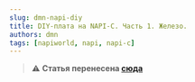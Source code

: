 ```yaml
---
slug: dmn-napi-diy
title: DIY-плата на NAPI-C. Часть 1. Железо.
authors: dmn
tags: [napiworld, napi, napi-c]
---
```


>:warning: **Статья перенесена [сюда](/software/learn/napi-diy-part1/)**

<!--truncate-->

<!--
## Почему мы делаем плату на NAPI-C

Когда мы задумали одноплатный компьютер Napi с штырьками c шагом 2.54мм, основная идея была в том, что на нем легко будет делать прототипы и проверять теории. Имея уже на борту сеть и USB, можно с ножек (GPIO) "забирать" интерфейсы и строить свои устройства.

![](img/napi-hands.jpg)

Доказывать теорию будем живым примером демонстрационной платы, которая будет сделана на монтажной плате, несложной навесной пайкой.

Притом, имея опыт прототипирования для микроконтроллеров, некоторые интерфейсы сделаем взаимозаменяемыми, в формате популярных плат расширения для МK wemos d1 mini.

## Интерфейсы для тестирования

Какие интерфейсы позволяет подключить NAPI ?

![](../../docs/img-n/gpio_11123-4.jpg)

- UART: Консоль вывода, RS485\RS232, Lora\Zigbee модемы
- I2C: цифровые датчики, ЦАП-ы, часы реального времени
- SPI: цифровые датчики, накопители, дисплеи, микроконтроллеры

Через цифровые GPIO можно управлять реле, светодиодами, кнопками и другими "кастомными" устройствами.

## Выберем устройства для подключения

1. На **UART0** (**GPIO2_A0, GPIO2_A1**) у нас стандартная консоль Linux. Но мы можем сразу на плате установить преобразователь на USB-C для удобства работы.

2. На **UART3** (**GPIO3_B5, GPIO3_B4**) мы "подвесим" готовый модуль преобразования в RS485 порт для работы с дастчиками по протоколу modbus

3. На **I2C3** (**GPIO0_C0 (SCL), GPI0_B7 (SDA)**) мы присоединим цифровой датчик bmp280, который покажет нам температуру, давление, влажность. Но сделаем мы присоединение не напрямую а через сменяемую платку в формате расширений Wemos D1 mini. Это позволит нам менять такие модули и присоединять в будущем другие устройства i2c.

4. На **SPI2** (**GPIO1_D0 (CLK), GPIO1_C6 (MISO), GPIO1_C7 (MOSI), GPIO1_D1 (CS)**) мы "подвесим" готовый модуль термопары MAX6675K, которая опрашивается по интерфейсу SPI.

5. Для демонстрации работы модуля Реле, возьмем готовый модуль реле для Wemos D1, на который надо подать TTL 3.3 для механического замыкания контактов. Для этого используем **GPIO2_B5**

6. Дальше для собственных фантазий можно вывести кроватки для произвольной платы расширения в формате ножек NAPI. Мы не стали слишком фантазировать и сделали платку расширения с 3-мя лампочками (**GPIO2_B6, GPIO2_B7, GPIO2_C0**) и кнопкой с фиксацией (**GPIO2_B3**).

7. Не забудем саму NAPI-C (не стали ее впаивать намертво, а поместили в кроватки, сделав вырез в монтажке под ETH\USB)

## Результат - на картинках

Вот так выглядит собранная плата (номера соответствуют пунктам из перечисления интерфейсов).

![](img/scheme-2-napi-diy.jpg)

Довершила картинку платка внешнего питания с кнопкой вкл\выкл, кнопочка Reset (слева от RS485).

А так плата выглядит сбоку в сборе:

![](img/scheme-3-napi-diy.jpg)

Для демонстрации сменяемости модулей вытащим датчик bmp280, снимем термопару, снимем платку расширения с лампочками.

Мы можем придумать другие датчики, платы расширения сохраняя распиновку GPIO!

![](img/scheme-4-napi-diy.jpg)

А теперь откроем небольшой секрет: все элементы на плате можно "снять" и "одеть". Это мы сделали для того, чтобы, если мы будем делать следующую версию прототипа, перенести эти же элементы на другую версию платы (ведь всегда знаешь как надо сделать лучше, когда закончил).


![](img/scheme-5-napi-diy.jpg)


## Обратная сторона луны

На обратной стороне конечно вся коммутация элементов. Выглядит жутковато, но
это не так все страшно, если соблюдать цвета и некоторые приемы при пайке.

![](img/scheme-6-napi-diy.jpg)

## А что дальше

Следующим шагом специалисты сделают принципиальную плату, а платы расширения с датчиками и другими идеями можно делать самим.

## А софт ?

В следующей части мы покажем как управлять лампочками, щелкать реле, опрашивать датчики, ловить положение кнопки в ОС Linux. У нас уже все работает, но описание требует времени, а, значит, второй части статьи.

## Ссылки

- Одноплатный компьютер [NAPI-C](/docs/napi-intro)
- BMP280: https://3d-diy.ru/wiki/arduino-datchiki/sensor-bmp280/
- MAX6675K: https://3d-diy.ru/product/normalizator-signala-termopary-k-tipa-max6675
- Relay shield: https://iarduino.ru/shop/Expansion-payments/wemos-relay-shield.html
- RS485: https://3d-diy.ru/wiki/arduino-moduli/interfeys-ttl-rs485/
- Power shield: https://aliexpress.ru/item/32960055175.html?sku_id=66493320637
- UART-USB converter: https://voltiq.ru/shop/ch340e-usb-c-uart-converter/

-->
